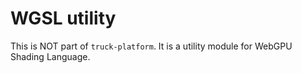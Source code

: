 # WGSL utility

This is NOT part of `truck-platform`. It is a utility module for WebGPU Shading Language.
